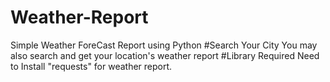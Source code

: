 # Weather-Report
Simple Weather ForeCast Report using Python
#Search Your City
You may also search and get your location's weather report
#Library Required
Need to Install "requests" for weather report.
